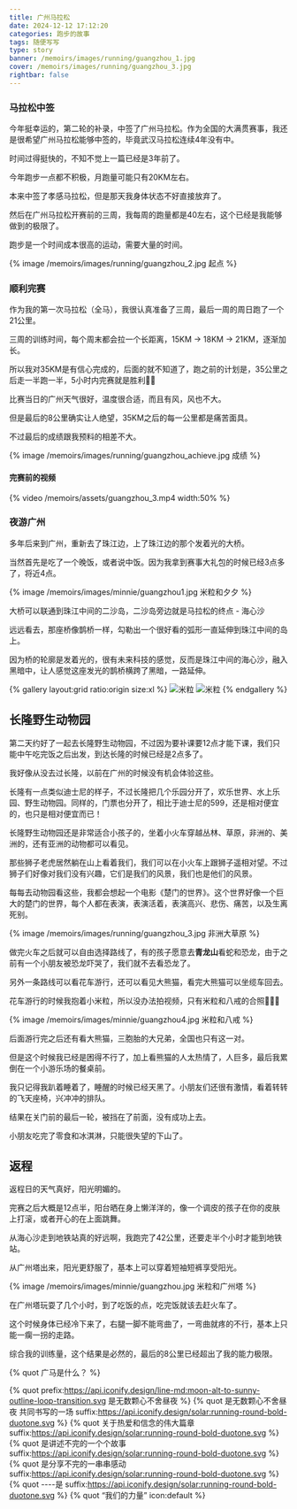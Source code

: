 ```yaml
---
title: 广州马拉松
date: 2024-12-12 17:12:20
categories: 跑步的故事
tags: 随便写写
type: story
banner: /memoirs/images/running/guangzhou_1.jpg
cover: /memoirs/images/running/guangzhou_3.jpg
rightbar: false
---
```


### 马拉松中签 

今年挺幸运的，第二轮的补录，中签了广州马拉松。作为全国的大满贯赛事，我还是很希望广州马拉松能够中签的，毕竟武汉马拉松连续4年没有中。

时间过得挺快的，不知不觉上一篇已经是3年前了。

今年跑步一点都不积极，月跑量可能只有20KM左右。

本来中签了孝感马拉松，但是那天我身体状态不好直接放弃了。

然后在广州马拉松开赛前的三周，我每周的跑量都是40左右，这个已经是我能够做到的极限了。

跑步是一个时间成本很高的运动，需要大量的时间。

<!-- ![起点](/images/running/guangzhou_2.jpg) -->
{% image /memoirs/images/running/guangzhou_2.jpg 起点 %}

### 顺利完赛

作为我的第一次马拉松（全马），我很认真准备了三周，最后一周的周日跑了一个21公里。

三周的训练时间，每个周末都会拉一个长距离，15KM -> 18KM -> 21KM，逐渐加长。

所以我对35KM是有信心完成的，后面的就不知道了，跑之前的计划是，35公里之后走一半跑一半，5小时内完赛就是胜利✌🏻

比赛当日的广州天气很好，温度很合适，而且有风，风也不大。

但是最后的8公里确实让人绝望，35KM之后的每一公里都是痛苦面具。

不过最后的成绩跟我预料的相差不大。


<!-- ![成绩](/images/running/guangzhou_achieve.jpg) -->
{% image /memoirs/images/running/guangzhou_achieve.jpg 成绩 %}


#### 完赛前的视频
{% video /memoirs/assets/guangzhou_3.mp4  width:50% %}

### 夜游广州

多年后来到广州，重新去了珠江边，上了珠江边的那个发着光的大桥。

当然首先是吃了一个晚饭，或者说中饭。因为我拿到赛事大礼包的时候已经3点多了，将近4点。

<!-- ![米粒和夕夕](/images/minnie/guangzhou1.jpg) -->
{% image /memoirs/images/minnie/guangzhou1.jpg 米粒和夕夕 %}

大桥可以联通到珠江中间的二沙岛，二沙岛旁边就是马拉松的终点 - 海心沙

远远看去，那座桥像鹊桥一样，勾勒出一个很好看的弧形一直延伸到珠江中间的岛上。

因为桥的轮廓是发着光的，很有未来科技的感觉，反而是珠江中间的海心沙，融入黑暗中，让人感觉这座发光的鹊桥横跨了黑暗，一路延伸。

{% gallery layout:grid ratio:origin size:xl %}
![米粒](/memoirs/images/minnie/guangzhou2.jpg)
![米粒](/memoirs/images/minnie/guangzhou3.jpg)
{% endgallery %}

## 长隆野生动物园

第二天约好了一起去长隆野生动物园，不过因为要补课要12点才能下课，我们只能中午吃完饭之后出发，到达长隆的时候已经是2点多了。

我好像从没去过长隆，以前在广州的时候没有机会体验这些。

长隆有一点类似迪士尼的样子，不过长隆把几个乐园分开了，欢乐世界、水上乐园、野生动物园。同样的，门票也分开了，相比于迪士尼的599，还是相对便宜的，也只是相对便宜而已！

长隆野生动物园还是非常适合小孩子的，坐着小火车穿越丛林、草原，非洲的、美洲的，还有亚洲的动物都可以看见。

那些狮子老虎居然躺在山上看着我们，我们可以在小火车上跟狮子遥相对望。不过狮子们好像对我们没有兴趣，它们是我们的风景，我们也是他们的风景。

每每去动物园看这些，我都会想起一个电影《楚门的世界》。这个世界好像一个巨大的楚门的世界，每个人都在表演，表演活着，表演高兴、悲伤、痛苦，以及生离死别。

<!-- ![非洲大草原](/images/running/guangzhou_3.jpg) -->
{% image /memoirs/images/running/guangzhou_3.jpg 非洲大草原 %}

做完火车之后就可以自由选择路线了，有的孩子愿意去**青龙山**看蛇和恐龙，由于之前有一个小朋友被恐龙吓哭了，我们就不去看恐龙了。

另外一条路线可以看花车游行，还可以看见大熊猫，看完大熊猫可以坐缆车回去。 

花车游行的时候我抱着小米粒，所以没办法拍视频，只有米粒和八戒的合照🙂🙂🙂

<!-- ![米粒和八戒](/images/minnie/guangzhou4.jpg) -->
{% image /memoirs/images/minnie/guangzhou4.jpg 米粒和八戒 %}

后面游行完之后还有看大熊猫，三胞胎的大兄弟，全国也只有这一对。

但是这个时候我已经是困得不行了，加上看熊猫的人太热情了，人巨多，最后我累倒在一个小游乐场的餐桌前。

我只记得我趴着睡着了，睡醒的时候已经天黑了。小朋友们还很有激情，看着转转的飞天座椅，兴冲冲的排队。

结果在关门前的最后一轮，被挡在了前面，没有成功上去。

小朋友吃完了零食和冰淇淋，只能很失望的下山了。

## 返程

返程日的天气真好，阳光明媚的。

完赛之后大概是12点半，阳台晒在身上懒洋洋的，像一个调皮的孩子在你的皮肤上打滚，或者开心的在上面跳舞。

从海心沙走到地铁站真的好远啊，我跑完了42公里，还要走半个小时才能到地铁站。

从广州塔出来，阳光更舒服了，基本上可以穿着短袖短裤享受阳光。

<!-- ![米粒和广州塔](/images/minnie/guangzhou.jpg) -->
{% image /memoirs/images/minnie/guangzhou.jpg 米粒和广州塔 %}

在广州塔玩耍了几个小时，到了吃饭的点，吃完饭就该去赶火车了。

这个时候身体已经冷下来了，右腿一脚不能弯曲了，一弯曲就疼的不行，基本上只能一瘸一拐的走路。

综合我的训练量，这个结果是必然的，最后的8公里已经超出了我的能力极限。


{% quot 广马是什么？ %}

{% quot prefix:https://api.iconify.design/line-md:moon-alt-to-sunny-outline-loop-transition.svg 是无数颗心不舍昼夜 %}
{% quot 是无数颗心不舍昼夜 共同书写的一场 suffix:https://api.iconify.design/solar:running-round-bold-duotone.svg %}
{% quot 关于热爱和信念的伟大篇章 suffix:https://api.iconify.design/solar:running-round-bold-duotone.svg %}
{% quot 是讲述不完的一个个故事 suffix:https://api.iconify.design/solar:running-round-bold-duotone.svg %}
{% quot 是分享不完的一串串感动 suffix:https://api.iconify.design/solar:running-round-bold-duotone.svg %}
{% quot       ----是       suffix:https://api.iconify.design/solar:running-round-bold-duotone.svg %}
{% quot “我们的力量” icon:default %}